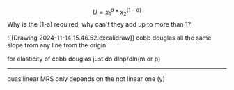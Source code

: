$$U = x_1^a * x_2^{(1-a)}$$
Why is the (1-a) required, why can't they add up to more than 1?

![[Drawing 2024-11-14 15.46.52.excalidraw]]
 cobb douglas all the same slope from any line from the origin 

 for elasticity of cobb douglas just do dlnp/dln(m or p)

---
quasilinear
MRS only depends on the not linear one (y) 